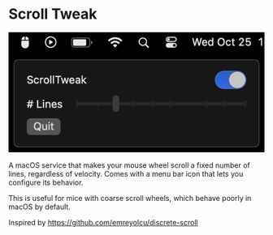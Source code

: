 # Scroll Tweak

![](./screenshot.png)

A macOS service that makes your mouse wheel scroll a fixed number of lines, regardless of velocity.
Comes with a menu bar icon that lets you configure its behavior.

This is useful for mice with coarse scroll wheels, which behave poorly in macOS by default.

Inspired by https://github.com/emreyolcu/discrete-scroll
